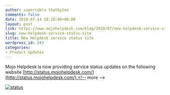 ```yaml
---
author: supercobra thatbytes
comments: false
date: 2010-07-14 18:18:00+00:00
layout: post
link: https://www.mojohelpdesk.com/blog/2010/07/new-helpdesk-service-status-site/
slug: new-helpdesk-service-status-site
title: New Helpdesk service status site
wordpress_id: 243
categories:
- Product Updates
---
```


Mojo Helpdesk is now providing service status updates on the following website [http://status.mojohelpdesk.com/](http://status.mojohelpdesk.com/).<!-- more -->

[![status](http://www.mojohelpdesk.com/blog/wordpress/wp-content/uploads/2010/07/status.png)](http://www.mojohelpdesk.com/blog/wordpress/wp-content/uploads/2010/07/status.png)
